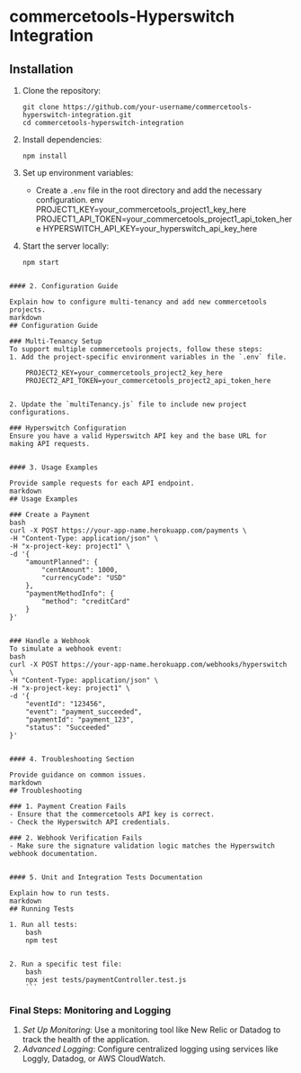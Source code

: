 # commercetools-Hyperswitch Integration

## Installation
1. Clone the repository:
    ```
    git clone https://github.com/your-username/commercetools-hyperswitch-integration.git
    cd commercetools-hyperswitch-integration
    ```
    

2. Install dependencies:
    ```
    npm install
    ```
    

3. Set up environment variables:
    - Create a `.env` file in the root directory and add the necessary configuration.
    env
    PROJECT1_KEY=your_commercetools_project1_key_here
    PROJECT1_API_TOKEN=your_commercetools_project1_api_token_here
    HYPERSWITCH_API_KEY=your_hyperswitch_api_key_here
    

4. Start the server locally:
    ```
    npm start
    ```
```

#### 2. Configuration Guide

Explain how to configure multi-tenancy and add new commercetools projects.
markdown
## Configuration Guide

### Multi-Tenancy Setup
To support multiple commercetools projects, follow these steps:
1. Add the project-specific environment variables in the `.env` file.
    
    PROJECT2_KEY=your_commercetools_project2_key_here
    PROJECT2_API_TOKEN=your_commercetools_project2_api_token_here
    

2. Update the `multiTenancy.js` file to include new project configurations.

### Hyperswitch Configuration
Ensure you have a valid Hyperswitch API key and the base URL for making API requests.


#### 3. Usage Examples

Provide sample requests for each API endpoint.
markdown
## Usage Examples

### Create a Payment
bash
curl -X POST https://your-app-name.herokuapp.com/payments \
-H "Content-Type: application/json" \
-H "x-project-key: project1" \
-d '{
    "amountPlanned": {
        "centAmount": 1000,
        "currencyCode": "USD"
    },
    "paymentMethodInfo": {
        "method": "creditCard"
    }
}'


### Handle a Webhook
To simulate a webhook event:
bash
curl -X POST https://your-app-name.herokuapp.com/webhooks/hyperswitch \
-H "Content-Type: application/json" \
-H "x-project-key: project1" \
-d '{
    "eventId": "123456",
    "event": "payment_succeeded",
    "paymentId": "payment_123",
    "status": "Succeeded"
}'
```
```

#### 4. Troubleshooting Section

Provide guidance on common issues.
markdown
## Troubleshooting

### 1. Payment Creation Fails
- Ensure that the commercetools API key is correct.
- Check the Hyperswitch API credentials.

### 2. Webhook Verification Fails
- Make sure the signature validation logic matches the Hyperswitch webhook documentation.


#### 5. Unit and Integration Tests Documentation

Explain how to run tests.
markdown
## Running Tests

1. Run all tests:
    bash
    npm test
    

2. Run a specific test file:
    bash
    npx jest tests/paymentController.test.js
    ```
```

### Final Steps: Monitoring and Logging

1. *Set Up Monitoring*: Use a monitoring tool like New Relic or Datadog to track the health of the application.
2. *Advanced Logging*: Configure centralized logging using services like Loggly, Datadog, or AWS CloudWatch.
